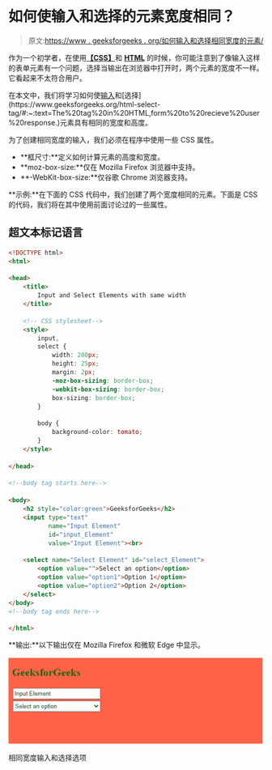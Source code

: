 # 如何使输入和选择的元素宽度相同？

> 原文:[https://www . geeksforgeeks . org/如何输入和选择相同宽度的元素/](https://www.geeksforgeeks.org/how-to-make-input-and-select-elements-to-be-same-width/)

作为一个初学者，在使用[**【CSS】**](https://www.geeksforgeeks.org/css-tutorials/)和 [**HTML**](https://www.geeksforgeeks.org/html-tutorials/) 的时候，你可能注意到了像输入这样的表单元素有一个问题，选择当输出在浏览器中打开时，两个元素的宽度不一样。它看起来不太符合用户。

在本文中，我们将学习如何使[输入](https://www.geeksforgeeks.org/html-input-tag/#:~:text=In%20HTML%2C%20the%20input%20field,element%20which%20only%20contains%20attributes.)和[选择](https://www.geeksforgeeks.org/html-select-tag/#:~:text=The%20tag%20in%20HTML,form%20to%20recieve%20user%20response.)元素具有相同的宽度和高度。

为了创建相同宽度的输入，我们必须在程序中使用一些 CSS 属性。

*   **框尺寸:**定义如何计算元素的高度和宽度。
*   **moz-box-size:**仅在 Mozilla Firefox 浏览器中支持。
*   **-WebKit-box-size:**仅谷歌 Chrome 浏览器支持。

**示例:**在下面的 CSS 代码中，我们创建了两个宽度相同的元素。下面是 CSS 的代码，我们将在其中使用前面讨论过的一些属性。

## 超文本标记语言

```html
<!DOCTYPE html>
<html>

<head>
    <title>
        Input and Select Elements with same width
    </title>

    <!-- CSS stylesheet-->
    <style>
        input,
        select {
            width: 200px;
            height: 25px;
            margin: 2px;
            -moz-box-sizing: border-box;
            -webkit-box-sizing: border-box;
            box-sizing: border-box;
        }

        body {
            background-color: tomato;
        }
    </style>

</head>

<!--body tag starts here-->

<body>
    <h2 style="color:green">GeeksforGeeks</h2>
    <input type="text" 
           name="Input Element" 
           id="input_Element" 
           value="Input Element"><br>

    <select name="Select Element" id="select_Element">
        <option value="">Select an option</option>
        <option value="option1">Option 1</option>
        <option value="option2">Option 2</option>
    </select>
</body>
<!--body tag ends here-->

</html>
```

**输出:**以下输出仅在 Mozilla Firefox 和微软 Edge 中显示。

![](img/86104a298f89dcd12f350bd70d2a7d83.png)

相同宽度输入和选择选项
